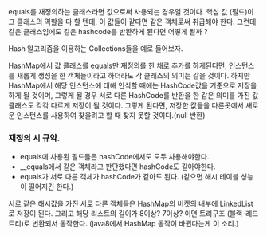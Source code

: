 equals를 재정의하는 클래스라면 값으로써 사용되는 경우일 것이다. 핵심 값 (필드)이 그 클래스의 역할을 다 할 텐데, 이 값들이 같다면 같은 객체로써 취급해야 한다. 그런데 같은 클래스임에도 같은 hashcode를 반환하게 된다면 어떻게 될까 ?

Hash 알고리즘을 이용하는 Collections들을 예로 들어보자.

HashMap에서 값 클래스를 equals만 재정의를 한 채로 추가를 하게된다면, 인스턴스를 새롭게 생성을 한 객체들이라고 하더라도 각 클래스의 의미는 같을 것이다. 하지만 HashMap에서 해당 인스턴스에 대해 인식할 때에는 HashCode값을 기준으로 저장을 하게 될 것이며, 그렇게 될 경우 서로 다른 HashCode를 반환을 한 같은 의미를 가진 값 클래스도 각각 다르게 저장이 될 것이다. 그렇게 된다면, 저장한 값들을 다른곳에서 새로운 인스턴스를 사용하여 찾을려고 할 때 찾지 못할 것이다.(null 반환)

### 재정의 시 규약.
- equals에 사용된 필드들은 hashCode에서도 모두 사용해야한다.
- __equals에서 같은 객체라고 판단했다면 hashCode도 같아야한다.
- equals가 서로 다른 객체가 hashCode가 같아도 된다. (같으면 해시 테이블 성능이 떨어지긴 한다.)

서로 같은 해시값을 가진 서로 다른 객체들은 HashMap의 버켓의 내부에 LinkedList로 저장이 된다.
그리고 해당 리스트의 길이가 8이상? 7이상? 이면 트리구조 (블랙-레드 트리)로 변환되서 동작한다.
(java8에서 HashMap 동작이 바뀐다는게 이 소리.)
